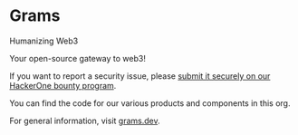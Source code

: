 # Grams

Humanizing Web3

Your open-source gateway to web3!

If you want to report a security issue, please [submit it securely on our HackerOne bounty program](https://hackerone.com/grams.dev?type=team).

You can find the code for our various products and components in this org.

For general information, visit [grams.dev](https://grams.dev).

